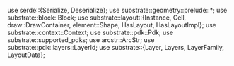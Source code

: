use serde::{Serialize, Deserialize};
use substrate::geometry::prelude::*;
use substrate::block::Block;
use substrate::layout::{Instance, Cell, draw::DrawContainer, element::Shape, HasLayout, HasLayoutImpl};
use substrate::context::Context;
use substrate::pdk::Pdk;
use substrate::supported_pdks;
use arcstr::ArcStr;
use substrate::pdk::layers::LayerId;
use substrate::{Layer, Layers, LayerFamily, LayoutData};


